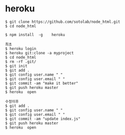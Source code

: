# heroku

    $ git clone https://github.com/sotolab/node_html.git
    $ cd node_html

    $ npm install  -g    heroku
    
    최초
    $ heroku login
    $ heroku git:clone -a myproject
    $ cd node_html
    $ rm -rf .git/
    $ git init
    $ git add .
    $ git config user.name " "
    $ git config user.email " "
    $ git commit -am "make it better"
    $ git push heroku master
    $ heroku  open

    수정이후
    $ git add .
    $ git config user.name " "
    $ git config user.email " "
    $ git commit -am "update index.js"
    $ git push heroku master
    $ heroku  open
